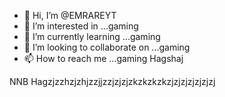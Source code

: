 - 👋 Hi, I’m @EMRAREYT
- 👀 I’m interested in ...gaming
- 🌱 I’m currently learning ...gaming
- 💞️ I’m looking to collaborate on ...gaming
- 📫 How to reach me ...gaming
Hagshaj

<!---
EMRAREYT/EMRAREYT is a ✨ special ✨ repository because its `README.md` (this file) appears on your GitHub profile.
You can click the Preview link to take a look at your changes.
--->
NNB
Hagzjzzhzjzhjzzjjzzjzjzjzkzkzkzkzjzjzjzjzjzjzj
